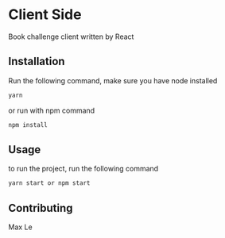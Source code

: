 # Client Side

Book challenge client written by React

## Installation

Run the following command, make sure you have node installed

```bash
yarn
```

or run with npm command

```bash
npm install
```

## Usage

to run the project, run the following command

```bash
yarn start or npm start
```

## Contributing

Max Le
